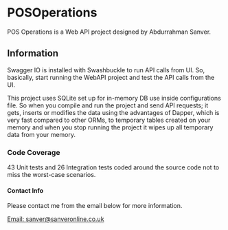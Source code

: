 # POSOperations
POS Operations is a Web API project designed by Abdurrahman Sanver.

## Information 
Swagger IO is installed with Swashbuckle to run API calls from UI. 
So, basically, start running the WebAPI project and test the API calls from the UI.

This project uses SQLite set up for in-memory DB use inside configurations file.
So when you compile and run the project and send API requests; it gets, inserts or modifies the data using the advantages of Dapper, which is very fast compared to other ORMs, to temporary tables created on your memory and when you stop running the project it wipes up all temporary data from your memory.

### Code Coverage
43 Unit tests and 26 Integration tests coded around the source code not to miss the worst-case scenarios.

#### Contact Info
Please contact me from the email below for more information.

[Email: sanver@sanveronline.co.uk](mailto:sanver@sanveronline.co.uk)